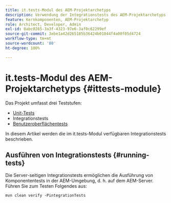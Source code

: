 ```yaml
---
title: it.tests-Modul des AEM-Projektarchetyps
description: Verwendung der Integrationstests des AEM-Projektarchetyps
feature: Kernkomponenten, AEM-Projektarchetyp
role: Architect, Developer, Admin
exl-id: 0abc0265-3a3f-4323-97e6-3af0c62299ef
source-git-commit: 3ebe1a42d265185b36424b01844f4a00f05d4724
workflow-type: tm+mt
source-wordcount: '80'
ht-degree: 100%

---
```


# it.tests-Modul des AEM-Projektarchetyps {#ittests-module}

Das Projekt umfasst drei Teststufen:

* [Unit-Tests](core.md#unit-tests)
* Integrationstests
* [Benutzeroberflächentests](uitests.md)

In diesem Artikel werden die im it.tests-Modul verfügbaren Integrationstests beschrieben.

## Ausführen von Integrationstests {#running-tests}

Die Server-seitigen Integrationstests ermöglichen die Ausführung von Komponententests in der AEM-Umgebung, d. h. auf dem AEM-Server. Führen Sie zum Testen Folgendes aus:

```
mvn clean verify -PintegrationTests
```
